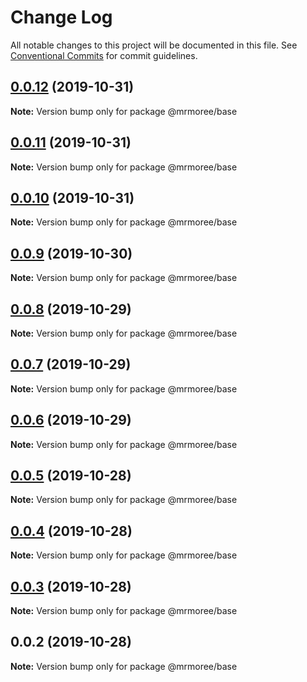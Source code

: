 # Change Log

All notable changes to this project will be documented in this file.
See [Conventional Commits](https://conventionalcommits.org) for commit guidelines.

## [0.0.12](https://github.com/mrmoree/RDComponents/compare/@mrmoree/base@0.0.11...@mrmoree/base@0.0.12) (2019-10-31)

**Note:** Version bump only for package @mrmoree/base





## [0.0.11](https://github.com/mrmoree/RDComponents/compare/@mrmoree/base@0.0.10...@mrmoree/base@0.0.11) (2019-10-31)

**Note:** Version bump only for package @mrmoree/base





## [0.0.10](https://github.com/mrmoree/RDComponents/compare/@mrmoree/base@0.0.9...@mrmoree/base@0.0.10) (2019-10-31)

**Note:** Version bump only for package @mrmoree/base





## [0.0.9](https://github.com/mrmoree/RDComponents/compare/@mrmoree/base@0.0.8...@mrmoree/base@0.0.9) (2019-10-30)

**Note:** Version bump only for package @mrmoree/base





## [0.0.8](https://github.com/mrmoree/RDComponents/compare/@mrmoree/base@0.0.7...@mrmoree/base@0.0.8) (2019-10-29)

**Note:** Version bump only for package @mrmoree/base





## [0.0.7](https://github.com/mrmoree/RDComponents/compare/@mrmoree/base@0.0.5...@mrmoree/base@0.0.7) (2019-10-29)

**Note:** Version bump only for package @mrmoree/base





## [0.0.6](https://github.com/mrmoree/RDComponents/compare/@mrmoree/base@0.0.5...@mrmoree/base@0.0.6) (2019-10-29)

**Note:** Version bump only for package @mrmoree/base





## [0.0.5](https://github.com/mrmoree/RDComponents/compare/@mrmoree/base@0.0.4...@mrmoree/base@0.0.5) (2019-10-28)

**Note:** Version bump only for package @mrmoree/base





## [0.0.4](https://github.com/mrmoree/RDComponents/compare/@mrmoree/base@0.0.3...@mrmoree/base@0.0.4) (2019-10-28)

**Note:** Version bump only for package @mrmoree/base





## [0.0.3](https://github.com/mrmoree/RDComponents/compare/@mrmoree/base@0.0.2...@mrmoree/base@0.0.3) (2019-10-28)

**Note:** Version bump only for package @mrmoree/base





## 0.0.2 (2019-10-28)

**Note:** Version bump only for package @mrmoree/base

